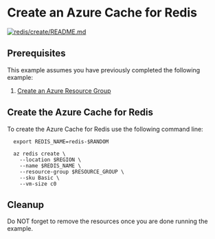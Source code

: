 
# Create an Azure Cache for Redis

[![redis/create/README.md](https://github.com/Azure-Samples/java-on-azure-examples/actions/workflows/redis_create_README_md.yml/badge.svg)](https://github.com/Azure-Samples/java-on-azure-examples/actions/workflows/redis_create_README_md.yml)

## Prerequisites

This example assumes you have previously completed the following example:

1. [Create an Azure Resource Group](../../group/create/)

<!-- workflow.include(../../group/create/README.md) -->

## Create the Azure Cache for Redis

To create the Azure Cache for Redis use the following command line:

````shell
  export REDIS_NAME=redis-$RANDOM

  az redis create \
    --location $REGION \
    --name $REDIS_NAME \
    --resource-group $RESOURCE_GROUP \
    --sku Basic \
    --vm-size c0
````

<!-- workflow.run()

  sleep 2400

  -->

## Cleanup

<!-- workflow.directOnly() 

export RESULT=$(az redis show --resource-group $RESOURCE_GROUP --name $REDIS_NAME --query provisioningState --output tsv)

az group delete --name $RESOURCE_GROUP --yes || true

if [[ "$RESULT" != Succeeded ]]; then
  exit 1
fi

  -->

Do NOT forget to remove the resources once you are done running the example.
